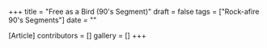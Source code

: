 +++
title = "Free as a Bird (90's Segment)"
draft = false
tags = ["Rock-afire 90's Segments"]
date = ""

[Article]
contributors = []
gallery = []
+++